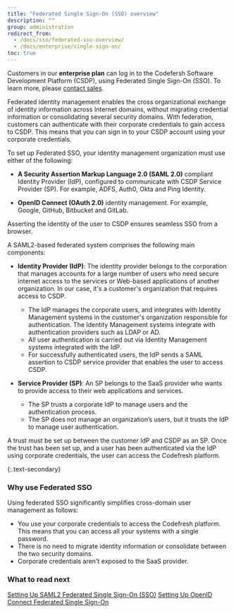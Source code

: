```yaml
---
title: "Federated Single Sign-On (SSO) overview"
description: ""
group: administration
redirect_from:
  - /docs/sso/federated-sso-overview/
  - /docs/enterprise/single-sign-on/
toc: true
---
```

  
  Customers in our **enterprise plan** can log in to the Codefersh Software Development Platform (CSDP), using Federated Single Sign-On (SSO). To learn more, please [contact sales](https://codefresh.io/contact-sales/). 

  Federated identity management enables the cross organizational exchange of identity information across Internet domains, without migrating credential information or consolidating several security domains. With federation, customers can authenticate with their corporate credentials to gain access to CSDP. This means that you can sign in to your CSDP account using your corporate credentials. 
  
  To set up Federated SSO, your identity management organization must use either of the following:

  - **A Security Assertion Markup Language 2.0 (SAML 2.0)** compliant Identity Provider (IdP),  configured to communicate with CSDP Service Provider (SP). For example, ADFS, Auth0, Okta and Ping Identity. 
  
  - **OpenID Connect (OAuth 2.0)** identity management. For example, Google, GitHub, Bitbucket and GitLab.
  
Asserting the identity of the user to CSDP ensures seamless SSO from a browser.

A SAML2-based federated system comprises the following main components:

  - **Identity Provider (IdP)**: The identity provider belongs to the corporation that manages accounts for a large number of users who need secure internet access to the services or Web-based applications of another organization. In our case, it's a customer's organization that requires access to CSDP.
    - The IdP manages the corporate users, and integrates with Identity Management systems in the customer's organization responsible for authentication. The Identity Management systems integrate with authentication providers such as LDAP or AD.
    - All user authentication is carried out via Identity Management systems integrated with the IdP.
    - For successfully authenticated users, the IdP sends a SAML assertion to CSDP service provider that enables the user to access CSDP.

  - **Service Provider (SP)**: An SP belongs to the SaaS provider who wants to provide access to their web applications and services.
    - The SP trusts a corporate IdP to manage users and the authentication process.
    - The SP does not manage an organization’s users, but it trusts the IdP to manage user authentication.

  A trust must be set up between the customer IdP and CSDP as an SP. Once the trust has been set up, and a user has been authenticated via the IdP using corporate credentials, the user can access the Codefresh platform.

{:.text-secondary}
### Why use Federated SSO

Using federated SSO significantly simplifies cross-domain user management as follows:
  
  - You use your corporate credentials to access the Codefresh platform. This means that you can access all your systems with a single password.
  - There is no need to migrate identity information or consolidate between the two security domains.
  - Corporate credentials aren't exposed to the SaaS provider.

### What to read next
[Setting Up SAML2 Federated Single Sign-On (SSO)](sso-setup-saml2)
[Setting Up OpenID Connect Federated Single Sign-On](sso-setup-oauth2)

  

